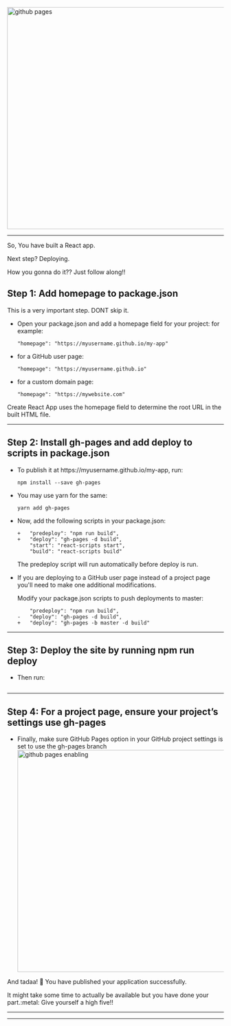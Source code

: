

<img  width="800" height="516" alt="github pages" src="https://user-images.githubusercontent.com/30548190/88172166-29d3b380-cc3e-11ea-816f-73fbee51d467.jpeg">
<hr>

<p>So, You have built a React app. </p>
<p>Next step? Deploying. </p>
<p>How you gonna do it?? Just follow along!! </p>

## Step 1: Add homepage to package.json
This is a very important step. DONT skip it.
<ul>
<li> Open your package.json and add a homepage field for your project:
for example: </li>
    
```"homepage": "https://myusername.github.io/my-app"```

<li> for a GitHub user page:</li>

```"homepage": "https://myusername.github.io"```

<li> for a custom domain page:</li>

```"homepage": "https://mywebsite.com"```

</ul>

Create React App uses the homepage field to determine the root URL in the built HTML file.

<hr>


## Step 2: Install gh-pages and add deploy to scripts in package.json
<ul>
<li>To publish it at https://myusername.github.io/my-app, run:</li>

```npm install --save gh-pages```

<li>You may use yarn for the same:</li>

```yarn add gh-pages```

<li>Now, add the following scripts in your package.json:</li>

```"scripts": {
+   "predeploy": "npm run build",
+   "deploy": "gh-pages -d build",
    "start": "react-scripts start",
    "build": "react-scripts build"
```
    
The predeploy script will run automatically before deploy is run.

<li>If you are deploying to a GitHub user page instead of a project page you'll need to make one additional modifications.

Modify your package.json scripts to push deployments to master:</li>

```"scripts": {
    "predeploy": "npm run build",
-   "deploy": "gh-pages -d build",
+   "deploy": "gh-pages -b master -d build"
```
</ul>
<hr>


## Step 3: Deploy the site by running npm run deploy
<ul>
<li>Then run:</li>
    
```npm run deploy
```

 </ul>
 
<hr>


## Step 4: For a project page, ensure your project’s settings use gh-pages
<ul>
<li>Finally, make sure GitHub Pages option in your GitHub project settings is set to use the gh-pages branch</li>
<img align = 'center' width="516" alt="github pages enabling" src="https://user-images.githubusercontent.com/30548190/88172305-669faa80-cc3e-11ea-9608-f609fc467493.png">
  </ul>

And tadaa! :tada:  You have published your application successfully. 
<p>It might take some time to actually be available but you have done your part.:metal: Give yourself a high five!!</p>
 <hr>
 <hr>

